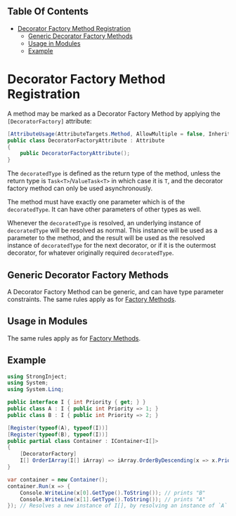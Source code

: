 <!-- START doctoc generated TOC please keep comment here to allow auto update -->
<!-- DON'T EDIT THIS SECTION, INSTEAD RE-RUN doctoc TO UPDATE -->
## Table Of Contents

- [Decorator Factory Method Registration](#decorator-factory-method-registration)
  - [Generic Decorator Factory Methods](#generic-decorator-factory-methods)
  - [Usage in Modules](#usage-in-modules)
  - [Example](#example)

<!-- END doctoc generated TOC please keep comment here to allow auto update -->

# Decorator Factory Method Registration

A method may be marked as a Decorator Factory Method by applying the `[DecoratorFactory]` attribute:

```csharp
[AttributeUsage(AttributeTargets.Method, AllowMultiple = false, Inherited = false)]
public class DecoratorFactoryAttribute : Attribute
{
    public DecoratorFactoryAttribute();
}
```

The `decoratedType` is defined as the return type of the method, unless the return type is `Task<T>`/`ValueTask<T>` in which case it is `T`, and the decorator factory method can only be used asynchronously.

The method must have exactly one parameter which is of the `decoratedType`. It can have other parameters of other types as well.

Whenever the `decoratedType` is resolved, an underlying instance of `decoratedType` will be resolved as normal. This instance will be used as a parameter to the method, and the result will be used as the resolved instance of `decoratedType` for the next decorator, or if it is the outermost decorator, for whatever originally required `decoratedType`.

## Generic Decorator Factory Methods

A Decorator Factory Method can be generic, and can have type parameter constraints. The same rules apply as for [Factory Methods](https://github.com/YairHalberstadt/stronginject/wiki/FactoryMethodRegistration#generic-factory-methods).

## Usage in Modules

The same rules apply as for [Factory Methods](https://github.com/YairHalberstadt/stronginject/wiki/FactoryMethodRegistration#usage-in-modules).

## Example

```csharp
using StrongInject;
using System;
using System.Linq;

public interface I { int Priority { get; } }
public class A : I { public int Priority => 1; }
public class B : I { public int Priority => 2; }

[Register(typeof(A), typeof(I))]
[Register(typeof(B), typeof(I))]
public partial class Container : IContainer<I[]>
{
    [DecoratorFactory]
    I[] OrderIArray(I[] iArray) => iArray.OrderByDescending(x => x.Priority).ToArray();
}

var container = new Container();
container.Run(x => {
    Console.WriteLine(x[0].GetType().ToString()); // prints "B"
    Console.WriteLine(x[1].GetType().ToString()); // prints "A"
}); // Resolves a new instance of I[], by resolving an instance of `A` and `B` and putting them in the array. Then calls OrderIArray with this instance, and uses the returned instance as the final resolution of `I[]`.
```
